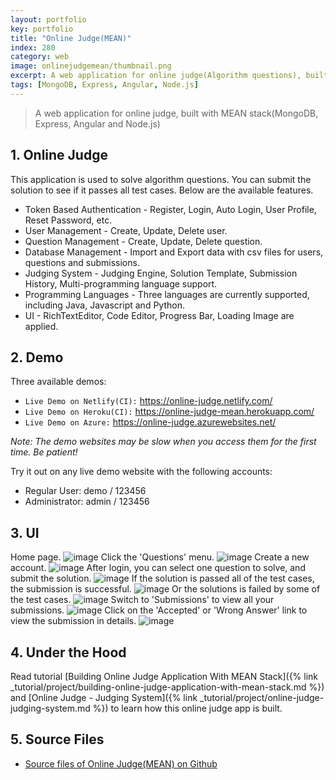 ```yaml
---
layout: portfolio
key: portfolio
title: "Online Judge(MEAN)"
index: 280
category: web
image: onlinejudgemean/thumbnail.png
excerpt: A web application for online judge(Algorithm questions), built with MEAN stack.
tags: [MongoDB, Express, Angular, Node.js]
---
```


> A web application for online judge, built with MEAN stack(MongoDB, Express, Angular and Node.js)

## 1. Online Judge
This application is used to solve algorithm questions. You can submit the solution to see if it passes all test cases. Below are the available features.
* Token Based Authentication - Register, Login, Auto Login, User Profile, Reset Password, etc.
* User Management - Create, Update, Delete user.
* Question Management - Create, Update, Delete question.
* Database Management - Import and Export data with csv files for users, questions and submissions.
* Judging System - Judging Engine, Solution Template, Submission History, Multi-programming language support.
* Programming Languages - Three languages are currently supported, including Java, Javascript and Python.
* UI - RichTextEditor, Code Editor, Progress Bar, Loading Image are applied.

## 2. Demo
Three available demos:
* `Live Demo on Netlify(CI):` <a href="https://online-judge.netlify.com/" target="\_blank">https://online-judge.netlify.com/</a>
* `Live Demo on Heroku(CI):` <a href="https://online-judge-mean.herokuapp.com/" target="\_blank">https://online-judge-mean.herokuapp.com/</a>
* `Live Demo on Azure:` <a href="https://online-judge.azurewebsites.net/" target="\_blank">https://online-judge.azurewebsites.net/</a>

*Note: The demo websites may be slow when you access them for the first time. Be patient!*

Try it out on any live demo website with the following accounts:
* Regular User: demo / 123456
* Administrator: admin / 123456

## 3. UI
Home page.
![image](/public/images/portfolio/onlinejudgemean/home.png)
Click the 'Questions' menu.
![image](/public/images/portfolio/onlinejudgemean/questions.png)
Create a new account.
![image](/public/images/portfolio/onlinejudgemean/signup.png)
After login, you can select one question to solve, and submit the solution.
![image](/public/images/portfolio/onlinejudgemean/solution.png)
If the solution is passed all of the test cases, the submission is successful.
![image](/public/images/portfolio/onlinejudgemean/pass.png)
Or the solutions is failed by some of the test cases.
![image](/public/images/portfolio/onlinejudgemean/fail.png)
Switch to 'Submissions' to view all your submissions.
![image](/public/images/portfolio/onlinejudgemean/submissions.png)
Click on the 'Accepted' or 'Wrong Answer' link to view the submission in details.
![image](/public/images/portfolio/onlinejudgemean/submission.png)

## 4. Under the Hood
Read tutorial [Building Online Judge Application With MEAN Stack]({% link _tutorial/project/building-online-judge-application-with-mean-stack.md %}) and [Online Judge - Judging System]({% link _tutorial/project/online-judge-judging-system.md %}) to learn how this online judge app is built.

## 5. Source Files
* [Source files of Online Judge(MEAN) on Github](https://github.com/jojozhuang/online-judge-mean)
